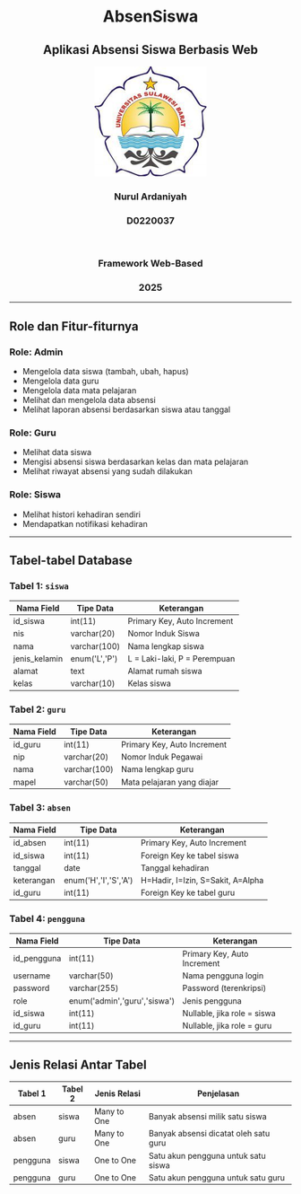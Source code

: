 <h1 align="center">AbsenSiswa</h1>
<h2 align="center">Aplikasi Absensi Siswa Berbasis Web</h2>

<p align="center">
  <img src="logo.jpg" width="200" alt="Logo Aplikasi" />
</p>

<h3 align="center">Nurul Ardaniyah</h3>
<h3 align="center">D0220037</h3>
<br/>
<h3 align="center">Framework Web-Based</h3>
<h3 align="center">2025</h3>

---

## Role dan Fitur-fiturnya

### Role: Admin
- Mengelola data siswa (tambah, ubah, hapus)  
- Mengelola data guru  
- Mengelola data mata pelajaran  
- Melihat dan mengelola data absensi  
- Melihat laporan absensi berdasarkan siswa atau tanggal  

### Role: Guru
- Melihat data siswa  
- Mengisi absensi siswa berdasarkan kelas dan mata pelajaran  
- Melihat riwayat absensi yang sudah dilakukan  

### Role: Siswa
- Melihat histori kehadiran sendiri  
- Mendapatkan notifikasi kehadiran  

---

## Tabel-tabel Database

### Tabel 1: `siswa`

| Nama Field     | Tipe Data     | Keterangan                      |
|----------------|---------------|----------------------------------|
| id_siswa       | int(11)       | Primary Key, Auto Increment     |
| nis            | varchar(20)   | Nomor Induk Siswa               |
| nama           | varchar(100)  | Nama lengkap siswa              |
| jenis_kelamin  | enum('L','P') | L = Laki-laki, P = Perempuan    |
| alamat         | text          | Alamat rumah siswa              |
| kelas          | varchar(10)   | Kelas siswa                     |

### Tabel 2: `guru`

| Nama Field | Tipe Data     | Keterangan                  |
|------------|---------------|------------------------------|
| id_guru    | int(11)       | Primary Key, Auto Increment |
| nip        | varchar(20)   | Nomor Induk Pegawai         |
| nama       | varchar(100)  | Nama lengkap guru           |
| mapel      | varchar(50)   | Mata pelajaran yang diajar  |

### Tabel 3: `absen`

| Nama Field  | Tipe Data       | Keterangan                        |
|-------------|------------------|------------------------------------|
| id_absen    | int(11)          | Primary Key, Auto Increment       |
| id_siswa    | int(11)          | Foreign Key ke tabel siswa        |
| tanggal     | date             | Tanggal kehadiran                 |
| keterangan  | enum('H','I','S','A') | H=Hadir, I=Izin, S=Sakit, A=Alpha |
| id_guru     | int(11)          | Foreign Key ke tabel guru         |

### Tabel 4: `pengguna`

| Nama Field  | Tipe Data     | Keterangan                          |
|-------------|---------------|--------------------------------------|
| id_pengguna | int(11)       | Primary Key, Auto Increment         |
| username    | varchar(50)   | Nama pengguna login                 |
| password    | varchar(255)  | Password (terenkripsi)              |
| role        | enum('admin','guru','siswa') | Jenis pengguna     |
| id_siswa    | int(11)       | Nullable, jika role = siswa         |
| id_guru     | int(11)       | Nullable, jika role = guru          |

---

## Jenis Relasi Antar Tabel

| Tabel 1   | Tabel 2 | Jenis Relasi | Penjelasan                                   |
|-----------|---------|--------------|-----------------------------------------------|
| absen     | siswa   | Many to One  | Banyak absensi milik satu siswa              |
| absen     | guru    | Many to One  | Banyak absensi dicatat oleh satu guru        |
| pengguna  | siswa   | One to One   | Satu akun pengguna untuk satu siswa          |
| pengguna  | guru    | One to One   | Satu akun pengguna untuk satu guru           |
